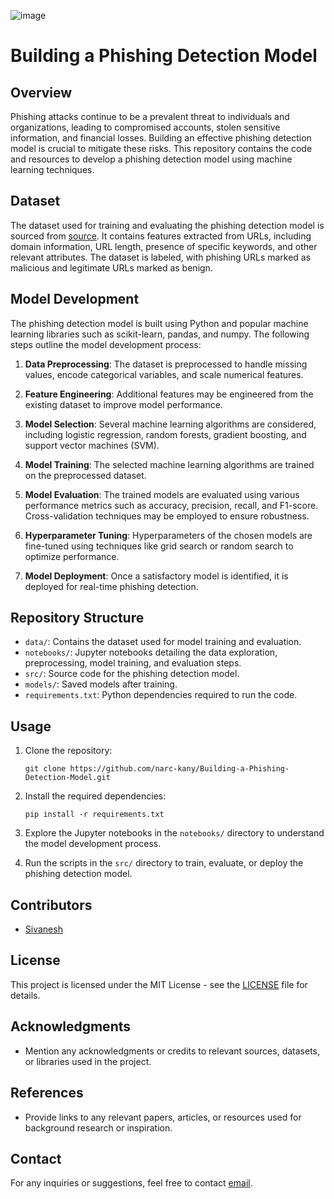 ![image](https://github.com/narc-kany/Building-a-Phishing-Detection-Model/assets/86925605/3ee2d590-2f6d-49da-bcca-a73e06d9a3d7)


# Building a Phishing Detection Model

## Overview
Phishing attacks continue to be a prevalent threat to individuals and organizations, leading to compromised accounts, stolen sensitive information, and financial losses. Building an effective phishing detection model is crucial to mitigate these risks. This repository contains the code and resources to develop a phishing detection model using machine learning techniques.

## Dataset
The dataset used for training and evaluating the phishing detection model is sourced from [source](link). It contains features extracted from URLs, including domain information, URL length, presence of specific keywords, and other relevant attributes. The dataset is labeled, with phishing URLs marked as malicious and legitimate URLs marked as benign.

## Model Development
The phishing detection model is built using Python and popular machine learning libraries such as scikit-learn, pandas, and numpy. The following steps outline the model development process:

1. **Data Preprocessing**: The dataset is preprocessed to handle missing values, encode categorical variables, and scale numerical features.

2. **Feature Engineering**: Additional features may be engineered from the existing dataset to improve model performance.

3. **Model Selection**: Several machine learning algorithms are considered, including logistic regression, random forests, gradient boosting, and support vector machines (SVM).

4. **Model Training**: The selected machine learning algorithms are trained on the preprocessed dataset.

5. **Model Evaluation**: The trained models are evaluated using various performance metrics such as accuracy, precision, recall, and F1-score. Cross-validation techniques may be employed to ensure robustness.

6. **Hyperparameter Tuning**: Hyperparameters of the chosen models are fine-tuned using techniques like grid search or random search to optimize performance.

7. **Model Deployment**: Once a satisfactory model is identified, it is deployed for real-time phishing detection.

## Repository Structure
- `data/`: Contains the dataset used for model training and evaluation.
- `notebooks/`: Jupyter notebooks detailing the data exploration, preprocessing, model training, and evaluation steps.
- `src/`: Source code for the phishing detection model.
- `models/`: Saved models after training.
- `requirements.txt`: Python dependencies required to run the code.

## Usage
1. Clone the repository:
   ```
   git clone https://github.com/narc-kany/Building-a-Phishing-Detection-Model.git
   ```

2. Install the required dependencies:
   ```
   pip install -r requirements.txt
   ```

3. Explore the Jupyter notebooks in the `notebooks/` directory to understand the model development process.

4. Run the scripts in the `src/` directory to train, evaluate, or deploy the phishing detection model.

## Contributors
- [Sivanesh]([link](https://www.linkedin.com/in/sivaneshs/))

## License
This project is licensed under the MIT License - see the [LICENSE](LICENSE) file for details.

## Acknowledgments
- Mention any acknowledgments or credits to relevant sources, datasets, or libraries used in the project.

## References
- Provide links to any relevant papers, articles, or resources used for background research or inspiration.

## Contact
For any inquiries or suggestions, feel free to contact [email](mailto:sivanesh.developer69@gmail.com).
